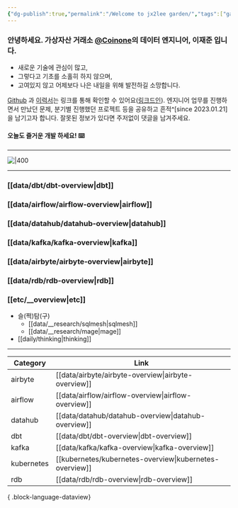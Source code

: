 ```yaml
---
{"dg-publish":true,"permalink":"/Welcome to jx2lee garden/","tags":["gardenEntry"]}
---
```



### 안녕하세요. 가상자산 거래소 [@Coinone](https://coinone.co.kr/)의 데이터 엔지니어, 이재준 입니다.

- 새로운 기술에 관심이 많고,
- 그렇다고 기초를 소홀히 하지 않으며,
- 고여있지 않고 어제보다 나은 내일을 위해 발전하길 소망합니다.

[Github](https://github.com/jx2lee) 과 [이력서](https://jx2lee.github.io/resume-en/)는 링크를 통해 확인할 수 있어요([링크드인](https://www.linkedin.com/in/jx2lee/)). 엔지니어 업무를 진행하면서 만났던 문제, 분기별 진행했던 프로젝트 등을 공유하고 흔적^[since 2023.01.21]을 남기고자 합니다. 잘못된 정보가 있다면 주저없이 댓글을 남겨주세요. 

#### 오늘도 즐거운 개발 하세요! ⌨️

---

![|400](https://i.imgur.com/7dlsgVl.jpg|100)

---

### [[data/dbt/dbt-overview\|dbt]]
### [[data/airflow/airflow-overview\|airflow]]
### [[data/datahub/datahub-overview\|datahub]]
### [[data/kafka/kafka-overview\|kafka]]
### [[data/airbyte/airbyte-overview\|airbyte]]
### [[data/rdb/rdb-overview\|rdb]]
### [[etc/__overview\|etc]]


- 슬(쩍)탐(구)
    - [[data/__research/sqlmesh\|sqlmesh]]
    - [[data/__research/mage\|mage]]
- [[daily/thinking\|thinking]]


---

| Category   | Link                                                       |
| ---------- | ---------------------------------------------------------- |
| airbyte    | [[data/airbyte/airbyte-overview\|airbyte-overview]]     |
| airflow    | [[data/airflow/airflow-overview\|airflow-overview]]     |
| datahub    | [[data/datahub/datahub-overview\|datahub-overview]]     |
| dbt        | [[data/dbt/dbt-overview\|dbt-overview]]                 |
| kafka      | [[data/kafka/kafka-overview\|kafka-overview]]           |
| kubernetes | [[kubernetes/kubernetes-overview\|kubernetes-overview]] |
| rdb        | [[data/rdb/rdb-overview\|rdb-overview]]                 |

{ .block-language-dataview}
